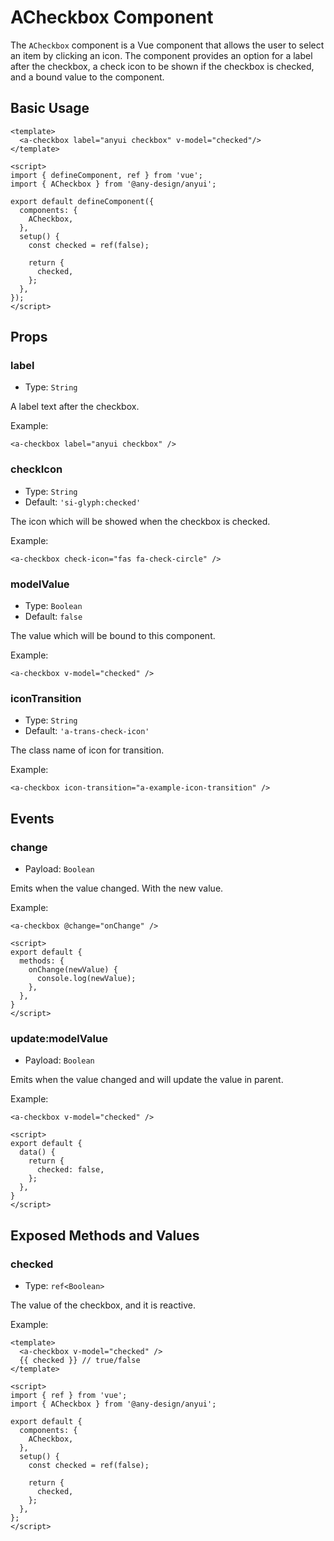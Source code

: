 # ACheckbox Component

The `ACheckbox` component is a Vue component that allows the user to select an item by clicking an icon. The component provides an option for a label after the checkbox, a check icon to be shown if the checkbox is checked, and a bound value to the component. 

## Basic Usage

```
<template>
  <a-checkbox label="anyui checkbox" v-model="checked"/>
</template>

<script>
import { defineComponent, ref } from 'vue';
import { ACheckbox } from '@any-design/anyui';

export default defineComponent({
  components: {
    ACheckbox,
  },
  setup() {
    const checked = ref(false);

    return {
      checked,
    };
  },
});
</script>
```

## Props

### label

- Type: `String`

A label text after the checkbox.

Example:

```
<a-checkbox label="anyui checkbox" />
```

### checkIcon

- Type: `String`
- Default: `'si-glyph:checked'`

The icon which will be showed when the checkbox is checked.

Example:

```
<a-checkbox check-icon="fas fa-check-circle" />
```

### modelValue

- Type: `Boolean`
- Default: `false`

The value which will be bound to this component.

Example:

```
<a-checkbox v-model="checked" />
```

### iconTransition

- Type: `String`
- Default: `'a-trans-check-icon'`

The class name of icon for transition.

Example:

```
<a-checkbox icon-transition="a-example-icon-transition" />
```

## Events

### change

- Payload: `Boolean`

Emits when the value changed. With the new value.

Example:

```
<a-checkbox @change="onChange" />

<script>
export default {
  methods: {
    onChange(newValue) {
      console.log(newValue);
    },
  },
}
</script>
```

### update:modelValue

- Payload: `Boolean`

Emits when the value changed and will update the value in parent.

Example:

```
<a-checkbox v-model="checked" />

<script>
export default {
  data() {
    return {
      checked: false,
    };
  },
}
</script>
```

## Exposed Methods and Values

### checked

- Type: `ref<Boolean>`

The value of the checkbox, and it is reactive.

Example:

```
<template>
  <a-checkbox v-model="checked" />
  {{ checked }} // true/false
</template>

<script>
import { ref } from 'vue';
import { ACheckbox } from '@any-design/anyui';

export default {
  components: {
    ACheckbox,
  },
  setup() {
    const checked = ref(false);

    return {
      checked,
    };
  },
};
</script>
```